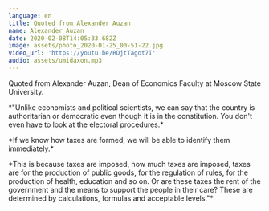 ```yaml
---
language: en
title: Quoted from Alexander Auzan
name: Alexander Auzan
date: 2020-02-08T14:05:33.682Z
image: assets/photo_2020-01-25_00-51-22.jpg
video_url: 'https://youtu.be/RDjtTagot7I'
audio: assets/umidaxon.mp3
---
```

Quoted from Alexander Auzan, Dean of Economics Faculty at Moscow State University.

\*"Unlike economists and political scientists, we can say that the country is authoritarian or democratic even though it is in the constitution. You don't even have to look at the electoral procedures.\*

\*If we know how taxes are formed, we will be able to identify them immediately.\*

\*This is because taxes are imposed, how much taxes are imposed, taxes are for the production of public goods, for the regulation of rules, for the production of health, education and so on. Or are these taxes the rent of the government and the means to support the people in their care? These are determined by calculations, formulas and acceptable levels."\*
